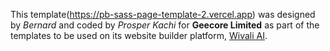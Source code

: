 This template(https://pb-sass-page-template-2.vercel.app) was designed by *Bernard* and coded by *Prosper Kachi* for **Geecore Limited** as part of the templates to be used on its website builder platform, [Wivali AI](https://www.wivali.ai/).
